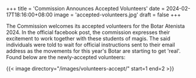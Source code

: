 +++
title = 'Commission Announces Accepted Volunteers'
date = 2024-02-17T18:16:00+08:00
image = 'accepted-volunteers.jpg'
draft = false
+++

The Commission welcomes its accepted volunteers for the Botar Atenista 2024. In the official facebook post, the commission expresses their excitement to work together with these students of magis. The said individuals were told to wait for official instructions sent to their email address as the movements for this year's Botar are starting to get 'real'. Found below are the newly-accepted volunteers:

{{< image directory="/images/volunteers-accept/" start=1 end=2 >}}
